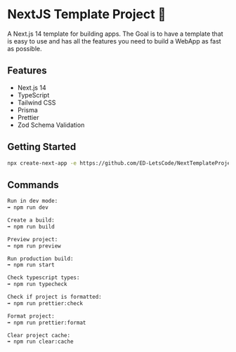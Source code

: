 # NextJS Template Project 🚀

A Next.js 14 template for building apps. The Goal is to have a template that is easy to use and has all the features you need to build a WebApp as fast as possible.

## Features

- Next.js 14
- TypeScript
- Tailwind CSS
- Prisma
- Prettier
- Zod Schema Validation

## Getting Started

```bash
npx create-next-app -e https://github.com/ED-LetsCode/NextTemplateProject
```

## Commands

```bash
Run in dev mode:
➡️ npm run dev

Create a build:
➡️ npm run build

Preview project:
➡️ npm run preview

Run production build:
➡️ npm run start

Check typescript types:
➡️ npm run typecheck

Check if project is formatted:
➡️ npm run prettier:check

Format project:
➡️ npm run prettier:format

Clear project cache:
➡️ npm run clear:cache
```
